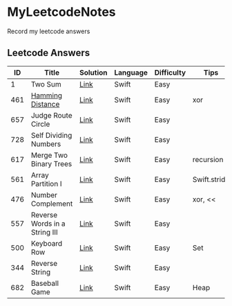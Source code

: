 # MyLeetcodeNotes
Record my leetcode answers

## Leetcode Answers

| ID   | Title                                    | Solution                                 | Language | Difficulty | Tips         |
| ---- | ---------------------------------------- | ---------------------------------------- | -------- | ---------- | ------------ |
| 1    | Two Sum                                  | [Link](./MyLeetcodeNotes/1TwoSum.swift)  | Swift    | Easy       |              |
| 461  | [Hamming Distance](https://en.wikipedia.org/wiki/Hamming_distance) | [Link](./MyLeetcodeNotes/461HammingDistance.swift) | Swift    | Easy       | xor          |
| 657  | Judge Route Circle                       | [Link](./MyLeetcodeNotes/657JudgeRouteCircle.swift) | Swift    | Easy       |              |
| 728  | Self Dividing Numbers                    | [Link](./MyLeetcodeNotes/728SelfDividingNumbers.swift) | Swift    | Easy       |              |
| 617  | Merge Two Binary Trees                   | [Link](./MyLeetcodeNotes/617MergeTwoBinaryTrees.swift) | Swift    | Easy       | recursion    |
| 561  | Array Partition I                        | [Link](./MyLeetcodeNotes/561ArrayPartitionI.swift) | Swift    | Easy       | Swift.stride |
| 476  | Number Complement                        | [Link](./MyLeetcodeNotes/476NumberComplement.swift) | Swift    | Easy       | xor, <<      |
| 557  | Reverse Words in a String III               | [Link](./MyLeetcodeNotes/557ReverseWordsInAStringIII.swift) | Swift    | Easy      |       |
| 500  | Keyboard Row              | [Link](./MyLeetcodeNotes/500KeyboardRow.swift) | Swift    | Easy      |   Set    |
| 344  | Reverse String              | [Link](./MyLeetcodeNotes/344ReverseString.swift) | Swift    | Easy      |       |
| 682  | Baseball Game              | [Link](./MyLeetcodeNotes/682BaseballGame.swift) | Swift    | Easy      |   Heap    |
